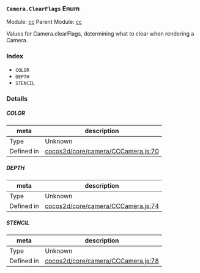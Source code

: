 ### `Camera.ClearFlags` Enum



Module: [cc](../modules/cc.md)
Parent Module: [cc](../modules/cc.md)


Values for Camera.clearFlags, determining what to clear when rendering a Camera.


### Index
  - `COLOR`
  - `DEPTH`
  - `STENCIL`

### Details


##### COLOR

> 

| meta | description |
|------|-------------|
| Type | Unknown |
| Defined in | [cocos2d/core/camera/CCCamera.js:70](https://github.com/cocos-creator/engine/blob/9546fb0f9c421d190e0aba7645402156498449ea/cocos2d/core/camera/CCCamera.js#L70) |



##### DEPTH

> 

| meta | description |
|------|-------------|
| Type | Unknown |
| Defined in | [cocos2d/core/camera/CCCamera.js:74](https://github.com/cocos-creator/engine/blob/9546fb0f9c421d190e0aba7645402156498449ea/cocos2d/core/camera/CCCamera.js#L74) |



##### STENCIL

> 

| meta | description |
|------|-------------|
| Type | Unknown |
| Defined in | [cocos2d/core/camera/CCCamera.js:78](https://github.com/cocos-creator/engine/blob/9546fb0f9c421d190e0aba7645402156498449ea/cocos2d/core/camera/CCCamera.js#L78) |



